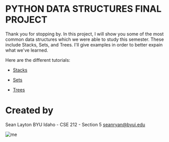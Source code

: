 # PYTHON DATA STRUCTURES FINAL PROJECT

Thank you for stopping by. In this project, I will show you some of the most common data structures which we were able to study this semester. These include Stacks, Sets, and Trees. I'll give examples in order to better expain what we've learned. 

Here are the different tutorials:

* [Stacks](1-stack.md)

* [Sets](2-set.md)

* [Trees](3-tree.md)

# Created by

Sean Layton
BYU Idaho - CSE 212 - Section 5
seanryan@byui.edu

![me](images/justme.png)
